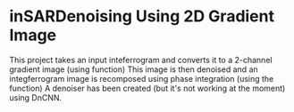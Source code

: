 # inSARDenoising Using 2D Gradient Image
This project takes an input inteferrogram and converts it to a 2-channel gradient image (using function)
This image is then denoised and an integferrogram image is recomposed using phase integration (using the function)
A denoiser has been created (but it's not working at the moment) using DnCNN.
